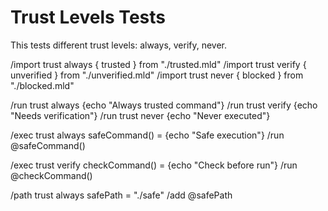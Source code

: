 # Trust Levels Tests

This tests different trust levels: always, verify, never.

/import trust always { trusted } from "./trusted.mld"
/import trust verify { unverified } from "./unverified.mld"
/import trust never { blocked } from "./blocked.mld"

/run trust always {echo "Always trusted command"}
/run trust verify {echo "Needs verification"}
/run trust never {echo "Never executed"}

/exec trust always safeCommand() = {echo "Safe execution"}
/run @safeCommand()

/exec trust verify checkCommand() = {echo "Check before run"}
/run @checkCommand()

/path trust always safePath = "./safe"
/add @safePath